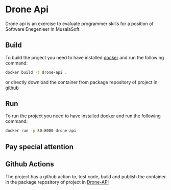 # Drone Api

Drone api is an exercise to evaluate programmer skills for a position of Software Enegenieer in MusalaSoft.

## Build

To build the project you need to have installed [docker](https://docs.docker.com/engine/install/) and run the following command:

```bash
docker build -t drone-api .
```

or directly download the container from package repository of project in [github](https://github.com/alejandro-kid/drone-api/pkgs/container/drone-api)

## Run

To run the project you need to have installed [docker](https://docs.docker.com/engine/install/) and run the following command:

```bash
docker run -p 80:8000 drone-api
```

## Pay special attention

## Github Actions

The project has a github action to, test code,  build and publish the container in the package repository of project in [Drone-APi](https://github.com/alejandro-kid/drone-api/pkgs/container/drone-api)